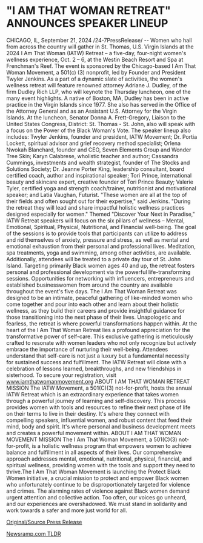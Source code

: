 # "I AM THAT WOMAN RETREAT" ANNOUNCES SPEAKER LINEUP

CHICAGO, IL, September 21, 2024 /24-7PressRelease/ -- Women who hail from across the country will gather in St. Thomas, U.S. Virgin Islands at the 2024 I Am That Woman (IATW) Retreat – a five-day, four-night women's wellness experience, Oct. 2 – 6, at the Westin Beach Resort and Spa at Frenchman's Reef. The event is sponsored by the Chicago-based I Am That Woman Movement, a 501(c) (3) nonprofit, led by Founder and President Twyler Jenkins.  As a part of a dynamic slate of activities, the women's wellness retreat will feature renowned attorney Adriane J. Dudley, of the firm Dudley Rich LLP, who will keynote the Thursday luncheon, one of the many event highlights. A native of Boston, MA, Dudley has been in active practice in the Virgin Islands since 1977. She also has served in the Office of the Attorney General and as an Assistant U.S. Attorney for the Virgin Islands. At the luncheon, Senator Donna A. Frett-Gregory, Liaison to the United States Congress, District: St. Thomas - St. John, also will speak with a focus on the Power of the Black Woman's Vote.  The speaker lineup also includes:  Twyler Jenkins, founder and president, IATW Movement; Dr. Portia Lockett, spiritual advisor and grief recovery method specialist; Orlena Nwokah Blanchard, founder and CEO, Seven Elements Group and Wonder Tree Skin; Karyn Calabrese, wholistic teacher and author; Cassandra Cummings, investments and wealth strategist, founder of The Stocks and Solutions Society; Dr. Jeanne Porter King, leadership consultant, board certified coach, author and inspirational speaker; Tori Prince, international beauty and skincare expert, creative founder of Tori Prince Beauty; Valerie Tyler, certified yoga and strength coach/trainer, nutritionist and motivational speaker; and Latia Vaughan, Futurist.   "These women are all at the top of their fields and often sought out for their expertise," said Jenkins. "During the retreat they will lead and share impactful holistic wellness practices designed especially for women."  Themed "Discover Your Next in Paradise," IATW Retreat speakers will focus on the six pillars of wellness – Mental, Emotional, Spiritual, Physical, Nutritional, and Financial well-being.  The goal of the sessions is to provide tools that participants can utilize to address and rid themselves of anxiety, pressure and stress, as well as mental and emotional exhaustion from their personal and professional lives. Meditation, spa treatments, yoga and swimming, among other activities, are available. Additionally, attendees will be treated to a private day tour of St. John Island.  Targeting primarily Black women ages 40 and up, the retreat fosters personal and professional development via the powerful life-transforming sessions. Opportunities for networking with influencers, entrepreneurs and established businesswomen from around the country are available throughout the event's five days.   The I Am That Woman Retreat was designed to be an intimate, peaceful gathering of like-minded women who come together and pour into each other and learn about their holistic wellness, as they build their careers and provide insightful guidance for those transitioning into the next phase of their lives. Unapologetic and fearless, the retreat is where powerful transformations happen within.   At the heart of the I Am That Woman Retreat lies a profound appreciation for the transformative power of self-care. This exclusive gathering is meticulously crafted to resonate with women leaders who not only recognize but actively embrace the importance of nurturing their well-being. Attendees understand that self-care is not just a luxury but a fundamental necessity for sustained success and fulfillment.  The IATW Retreat will close with a celebration of lessons learned, breakthroughs, and new friendships in sisterhood. To secure your registration, visit www.iamthatwomanmovement.org  ABOUT I AM THAT WOMAN RETREAT MISSION The IATW Movement, a 501(C)(3) not-for-profit, hosts the annual IATW Retreat which is an extraordinary experience that takes women through a powerful journey of learning and self-discovery. This process provides women with tools and resources to refine their next phase of life on their terms to live in their destiny. It's where they connect with compelling speakers, influential women, and robust content that feed their mind, body and spirit. It's where personal and business development meets and creates a powerful movement within.  ABOUT I AM THAT WOMAN MOVEMENT MISSION The I Am That Woman Movement, a 501(C)(3) not-for-profit, is a holistic wellness program that empowers women to achieve balance and fulfillment in all aspects of their lives. Our comprehensive approach addresses mental, emotional, nutritional, physical, financial, and spiritual wellness, providing women with the tools and support they need to thrive.The I Am That Woman Movement is launching the Protect Black Women initiative, a crucial mission to protect and empower Black women who unfortunately continue to be disproportionately targeted for violence and crimes. The alarming rates of violence against Black women demand urgent attention and collective action. Too often, our voices go unheard, and our experiences are overshadowed. We must stand in solidarity and work towards a safer and more just world for all. 

[Original/Source Press Release](https://www.24-7pressrelease.com/press-release/514555/i-am-that-woman-retreat-announces-speaker-lineup) 

[Newsramp.com TLDR](https://newsramp.com/None) 
